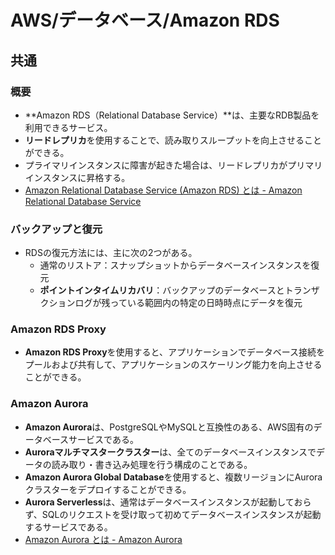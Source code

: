 # AWS/データベース/Amazon RDS

## 共通

### 概要

- **Amazon RDS（Relational Database Service）**は、主要なRDB製品を利用できるサービス。
- **リードレプリカ**を使用することで、読み取りスループットを向上させることができる。
- プライマリインスタンスに障害が起きた場合は、リードレプリカがプリマリインスタンスに昇格する。
- [Amazon Relational Database Service (Amazon RDS) とは - Amazon Relational Database Service](https://docs.aws.amazon.com/ja_jp/AmazonRDS/latest/UserGuide/Welcome.html)

### バックアップと復元

- RDSの復元方法には、主に次の2つがある。
  - 通常のリストア：スナップショットからデータベースインスタンスを復元
  - **ポイントインタイムリカバリ**：バックアップのデータベースとトランザクションログが残っている範囲内の特定の日時時点にデータを復元

### Amazon RDS Proxy

- **Amazon RDS Proxy**を使用すると、アプリケーションでデータベース接続をプールおよび共有して、アプリケーションのスケーリング能力を向上させることができる。

### Amazon Aurora

- **Amazon Aurora**は、PostgreSQLやMySQLと互換性のある、AWS固有のデータベースサービスである。
- **Auroraマルチマスタークラスター**は、全てのデータベースインスタンスでデータの読み取り・書き込み処理を行う構成のことである。
- **Amazon Aurora Global Database**を使用すると、複数リージョンにAuroraクラスターをデプロイすることができる。
- **Aurora Serverless**は、通常はデータベースインスタンスが起動しておらず、SQLのリクエストを受け取って初めてデータベースインスタンスが起動するサービスである。
- [Amazon Aurora とは - Amazon Aurora](https://docs.aws.amazon.com/ja_jp/AmazonRDS/latest/AuroraUserGuide/CHAP_AuroraOverview.html)
